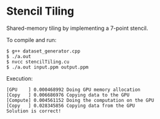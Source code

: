 # Stencil Tiling

Shared-memory tiling by implementing a 7-point stencil.

To compile and run:

```
$ g++ dataset_generator.cpp
$ ./a.out
$ nvcc stencilTiling.cu
$ ./a.out input.ppm output.ppm
```

Execution:

```
[GPU    ] 0.000468992 Doing GPU memory allocation
[Copy   ] 0.006686976 Copying data to the GPU
[Compute] 0.004561152 Doing the computation on the GPU
[Copy   ] 0.028345856 Copying data from the GPU
Solution is correct!
```

